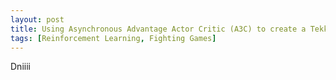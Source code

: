 ```yaml
---
layout: post
title: Using Asynchronous Advantage Actor Critic (A3C) to create a Tekken-like agent
tags: [Reinforcement Learning, Fighting Games]
---
```


Dniiii
